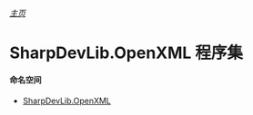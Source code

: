 ###### [主页](./Index.md "主页")

# SharpDevLib.OpenXML 程序集

#### 命名空间

* [SharpDevLib.OpenXML](./SharpDevLib.OpenXML.namespace.md "SharpDevLib.OpenXML")

